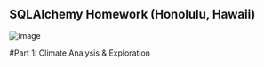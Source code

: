 ## SQLAlchemy Homework (Honolulu, Hawaii)
![image](https://user-images.githubusercontent.com/82002107/131227624-bf0e6ca4-056d-4839-ba0f-fe0e3749e594.png)

#Part 1: Climate Analysis & Exploration





